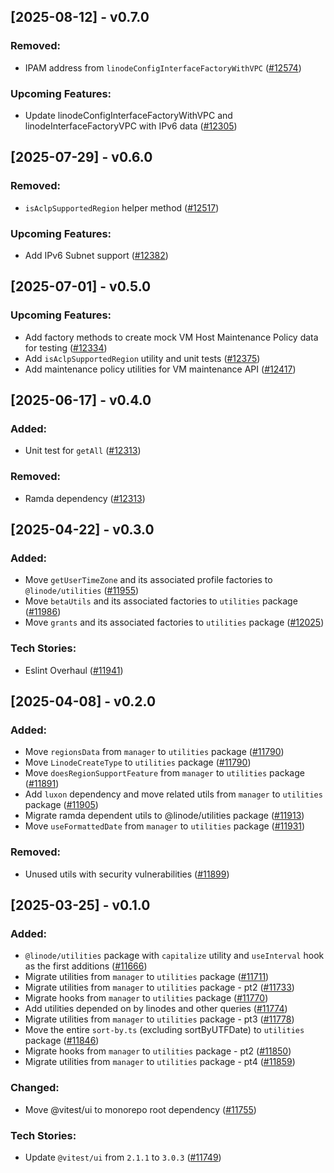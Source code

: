 ## [2025-08-12] - v0.7.0


### Removed:

- IPAM address from `linodeConfigInterfaceFactoryWithVPC` ([#12574](https://github.com/linode/manager/pull/12574))

### Upcoming Features:

- Update linodeConfigInterfaceFactoryWithVPC and linodeInterfaceFactoryVPC with IPv6 data ([#12305](https://github.com/linode/manager/pull/12305))

## [2025-07-29] - v0.6.0


### Removed:

- `isAclpSupportedRegion` helper method ([#12517](https://github.com/linode/manager/pull/12517))

### Upcoming Features:

- Add IPv6 Subnet support ([#12382](https://github.com/linode/manager/pull/12382))

## [2025-07-01] - v0.5.0


### Upcoming Features:

- Add factory methods to create mock VM Host Maintenance Policy data for testing ([#12334](https://github.com/linode/manager/pull/12334))
- Add `isAclpSupportedRegion` utility and unit tests ([#12375](https://github.com/linode/manager/pull/12375))
- Add maintenance policy utilities for VM maintenance API ([#12417](https://github.com/linode/manager/pull/12417))

## [2025-06-17] - v0.4.0


### Added:

- Unit test for `getAll` ([#12313](https://github.com/linode/manager/pull/12313))

### Removed:

- Ramda dependency ([#12313](https://github.com/linode/manager/pull/12313))

## [2025-04-22] - v0.3.0

### Added:

- Move `getUserTimeZone` and its associated profile factories to `@linode/utilities` ([#11955](https://github.com/linode/manager/pull/11955))
- Move `betaUtils` and its associated factories to `utilities` package ([#11986](https://github.com/linode/manager/pull/11986))
- Move `grants` and its associated factories to `utilities` package ([#12025](https://github.com/linode/manager/pull/12025))

### Tech Stories:

- Eslint Overhaul ([#11941](https://github.com/linode/manager/pull/11941))

## [2025-04-08] - v0.2.0

### Added:

- Move `regionsData` from `manager` to `utilities` package ([#11790](https://github.com/linode/manager/pull/11790))
- Move `LinodeCreateType` to `utilities` package ([#11790](https://github.com/linode/manager/pull/11790))
- Move `doesRegionSupportFeature` from `manager` to `utilities` package ([#11891](https://github.com/linode/manager/pull/11891))
- Add `luxon` dependency and move related utils from `manager` to `utilities` package ([#11905](https://github.com/linode/manager/pull/11905))
- Migrate ramda dependent utils to @linode/utilities package ([#11913](https://github.com/linode/manager/pull/11913))
- Move `useFormattedDate` from `manager` to `utilities` package ([#11931](https://github.com/linode/manager/pull/11931))

### Removed:

- Unused utils with security vulnerabilities ([#11899](https://github.com/linode/manager/pull/11899))

## [2025-03-25] - v0.1.0

### Added:

- `@linode/utilities` package with `capitalize` utility and `useInterval` hook as the first additions ([#11666](https://github.com/linode/manager/pull/11666))
- Migrate utilities from `manager` to `utilities` package ([#11711](https://github.com/linode/manager/pull/11711))
- Migrate utilities from `manager` to `utilities` package - pt2 ([#11733](https://github.com/linode/manager/pull/11733))
- Migrate hooks from `manager` to `utilities` package ([#11770](https://github.com/linode/manager/pull/11770))
- Add utilities depended on by linodes and other queries ([#11774](https://github.com/linode/manager/pull/11774))
- Migrate utilities from `manager` to `utilities` package - pt3 ([#11778](https://github.com/linode/manager/pull/11778))
- Move the entire `sort-by.ts` (excluding sortByUTFDate) to `utilities` package ([#11846](https://github.com/linode/manager/pull/11846))
- Migrate hooks from `manager` to `utilities` package - pt2 ([#11850](https://github.com/linode/manager/pull/11850))
- Migrate utilities from `manager` to `utilities` package - pt4 ([#11859](https://github.com/linode/manager/pull/11859))

### Changed:

- Move @vitest/ui to monorepo root dependency ([#11755](https://github.com/linode/manager/pull/11755))

### Tech Stories:

- Update `@vitest/ui` from `2.1.1` to `3.0.3` ([#11749](https://github.com/linode/manager/pull/11749))
